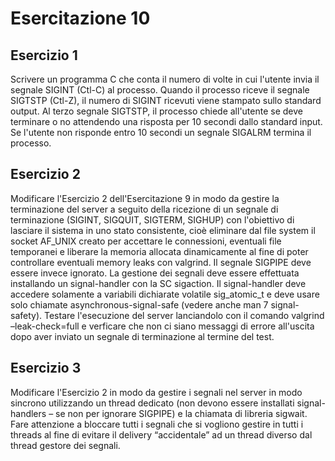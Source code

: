 # Esercitazione 10
## Esercizio 1
Scrivere un programma C che conta il numero di volte in cui l'utente invia il segnale SIGINT (Ctl-C) al processo. Quando il processo riceve il segnale SIGTSTP (Ctl-Z), il numero di SIGINT ricevuti viene stampato sullo standard output. Al terzo segnale SIGTSTP, il processo chiede all'utente se deve terminare o no attendendo una risposta per 10 secondi dallo standard input. Se l'utente non risponde entro 10 secondi un segnale SIGALRM termina il processo.

## Esercizio 2
Modificare l'Esercizio 2 dell'Esercitazione 9 in modo da gestire la terminazione del server a seguito della ricezione di un segnale di terminazione (SIGINT, SIGQUIT, SIGTERM, SIGHUP) con l'obiettivo di lasciare il sistema in uno stato consistente, cioè eliminare dal file system il socket AF_UNIX creato per accettare le connessioni, eventuali file temporanei e liberare la memoria allocata dinamicamente al fine di poter controllare eventuali memory leaks con valgrind. Il segnale SIGPIPE deve essere invece ignorato. La gestione dei segnali deve essere effettuata installando un signal-handler con la SC sigaction. Il signal-handler deve accedere solamente a variabili dichiarate volatile sig_atomic_t e deve usare solo chiamate asynchronous-signal-safe (vedere anche man 7 signal-safety).
Testare l'esecuzione del server lanciandolo con il comando valgrind –leak-check=full e verficare che non ci siano messaggi di errore all'uscita dopo aver inviato un segnale di terminazione al termine del test.

## Esercizio 3
Modificare l'Esercizio 2 in modo da gestire i segnali nel server in modo sincrono utilizzando un thread dedicato (non devono essere installati signal-handlers – se non per ignorare SIGPIPE) e la chiamata di libreria sigwait. Fare attenzione a bloccare tutti i segnali che si vogliono gestire in tutti i threads al fine di evitare il delivery “accidentale” ad un thread diverso dal thread gestore dei segnali.
